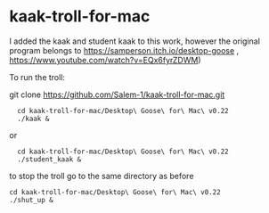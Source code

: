 # kaak-troll-for-mac
I added the kaak and student kaak to this work, however the original program belongs to https://samperson.itch.io/desktop-goose , https://www.youtube.com/watch?v=EQx6fyrZDWM)

To run the troll:

git clone https://github.com/Salem-1/kaak-troll-for-mac.git
```
  cd kaak-troll-for-mac/Desktop\ Goose\ for\ Mac\ v0.22
  ./kaak &
```
or
```
  cd kaak-troll-for-mac/Desktop\ Goose\ for\ Mac\ v0.22
  ./student_kaak &
```
to stop the troll go to the same directory as before
  ```
  cd kaak-troll-for-mac/Desktop\ Goose\ for\ Mac\ v0.22
  ./shut_up &
```
